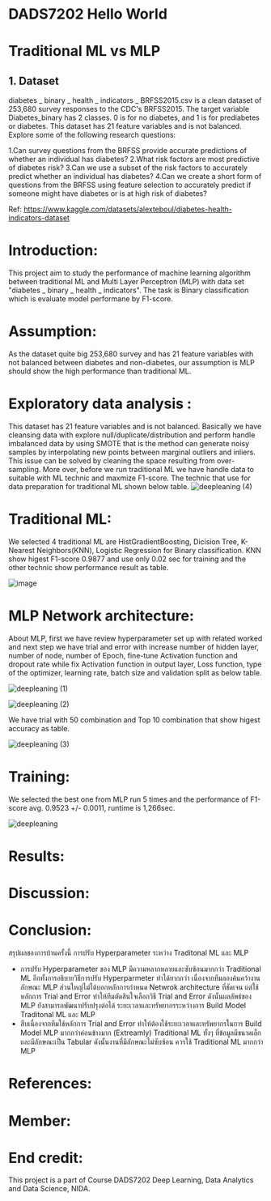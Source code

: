 # DADS7202 Hello World
# Traditional ML vs MLP
## 1. Dataset
diabetes _ binary _ health _ indicators _ BRFSS2015.csv is a clean dataset of 253,680 survey responses to the CDC's BRFSS2015. The target variable Diabetes_binary has 2 classes. 0 is for no diabetes, and 1 is for prediabetes or diabetes. This dataset has 21 feature variables and is not balanced.
Explore some of the following research questions:

  1.Can survey questions from the BRFSS provide accurate predictions of whether an individual has diabetes?
  2.What risk factors are most predictive of diabetes risk?
  3.Can we use a subset of the risk factors to accurately predict whether an individual has diabetes?
  4.Can we create a short form of questions from the BRFSS using feature selection to accurately predict if someone might have diabetes or is at high risk of diabetes?

Ref: https://www.kaggle.com/datasets/alexteboul/diabetes-health-indicators-dataset

# Introduction: 
This project aim to study the performance of machine learning algorithm between traditional ML and Multi Layer Perceptron (MLP) with data set "diabetes _ binary _ health _ indicators". The task is Binary classification which is evaluate model performane by F1-score.

# Assumption:
As the dataset quite big 253,680 survey and has 21 feature variables with not balanced between diabetes and non-diabetes, our assumption is MLP should show the high performance than traditional ML. 


# Exploratory data analysis :
This dataset has 21 feature variables and is not balanced. Basically we have cleansing data with explore null/duplicate/distribution and perform handle imbalanced data by using SMOTE that is the method can generate noisy samples by interpolating new points between marginal outliers and inliers. This issue can be solved by cleaning the space resulting from over-sampling.
More over, before we run traditional ML we have handle data to suitable with ML technic and maxmize F1-score. The technic that use for data preparation for traditional ML shown below table.
![deepleaning (4)](https://user-images.githubusercontent.com/107410157/189487745-515b2efb-e43f-48c6-b2b5-fb31796f9d82.png)



# Traditional ML:
We selected 4 traditional ML are HistGradientBoosting, Dicision Tree, K-Nearest Neighbors(KNN), Logistic Regression for Binary classification.
KNN show higest F1-score 0.9877 and use only 0.02 sec for training and the other technic show performance result as table.

![image](https://user-images.githubusercontent.com/107410157/189485680-2a6b702b-2799-4b5b-98da-5b122ced2b53.png)


# MLP Network architecture:
About MLP, first we have review hyperparameter set up with related worked and next step we have trial and error with increase number of hidden layer, number of node, number of Epoch, fine-tune Activation function and dropout rate while fix Activation function in output layer, Loss function, type of the optimizer, learning rate, batch size and validation split as below table.

![deepleaning (1)](https://user-images.githubusercontent.com/107410157/189487379-37527650-3d31-4214-8f6d-febaff90576d.png)

![deepleaning (2)](https://user-images.githubusercontent.com/107410157/189487383-d8bd4bc5-3cb6-4ff6-9744-43287cf01372.png)

We have trial with 50 combination and Top 10 combination that show higest accuracy as table.

![deepleaning (3)](https://user-images.githubusercontent.com/107410157/189487781-aa71219d-3ad5-4bad-a4e5-7fe5f667cd8f.png)




# Training:

We selected the best one from MLP run 5 times and the performance of F1-score avg. 0.9523 +/- 0.0011, runtime is 1,266sec.

![deepleaning](https://user-images.githubusercontent.com/107410157/189488737-3cbc52c5-11dc-4e85-9b49-0a6aea944edd.png)





# Results:



# Discussion: 

# Conclusion:
สรุปผลของการบ้านครั้งนี้
การปรับ Hyperparameter ระหว่าง Traditonal ML และ MLP
- การปรับ Hyperparameter ของ MLP มีความหลากหลายและซับซ้อนมากกว่า Traditional ML อีกทั้งการอธิบายวิธีการปรับ Hyperparmeter ทำได้ยากกว่า เนื่องจากทีมลองค้นคว้างานลักษณะ MLP ส่วนใหญ่ไม่ได้บอกหลักการกำหนด Netwrok architecture ที่ชัดเจน แต่ใช้หลักการ Trial and Error ทำให้ทีมตัดสินใจเลือกวิธี Trial and Error ดังนั้นผลลัพธ์ของ MLP ยังสามารถพัฒนาปรับปรุงต่อได้
ระยะเวลาและทรัพยากรระหว่างการ Build Model Traditonal ML และ MLP
- สืบเนื่องจากทีมใช้หลักการ Trial and Error ทำให้ต้องใช้ระยะเวลาและทรัพยากรในการ Build Model MLP มากกว่าค่อนข้างมาก (Extreamly) Traditional ML ทั้งๆ ที่ข้อมูลมีขนาดเล็กและมีลักษณะเป็น Tabular ดังนั้นงานที่มีลักษณะไม่ซับซ้อน ควรใช้ Traditional ML มากกว่า MLP

# References:


# Member:


# End credit: 
This project is a part of Course DADS7202 Deep Learning, Data Analytics and Data Science, NIDA.


